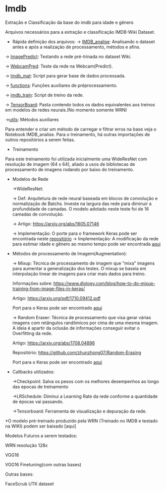 # Imdb
Extração e Classificação da base do imdb para idade e gênero




Arquivos necessários para a extração e classificação IMDB-Wiki Dataset.

- Rápida definição dos arquivos:
-> [IMDB_analise](https://github.com/Brunogomes97/Imdb/blob/master/IMDB_Analise.ipynb): Analisando o dataset antes e após a realização de processamento, métodos e afins.

-> [ImagePredict](https://github.com/Brunogomes97/Imdb/blob/master/ImagePredict%20.ipynb): Testando a rede pré-trinada no dataset Wiki.

-> [WebcamPred](https://github.com/Brunogomes97/Imdb/blob/master/WebcamPred.py): Teste da rede na Webcam(Predict).

-> [Imdb_mat](https://github.com/Brunogomes97/Imdb/blob/master/imdb_mat.py): Script para gerar base de dados processada.

-> [functions](https://github.com/Brunogomes97/Imdb/blob/master/functions.py): Funções auxiliares de préprocessamento.

-> [imdb_train](https://github.com/Brunogomes97/Imdb/blob/master/imdb_train.py): Script de treino da rede.

-> [TensorBoard](https://github.com/Brunogomes97/Imdb/tree/master/Tensorboard): Pasta contendo todos os dados equivalentes aos treinos em modelos de redes neurais.(No momento somente WRN)

->[utils](https://github.com/Brunogomes97/Imdb/blob/master/utils.py): Métodos auxiliares


Para entender e criar um método de carregar e filtrar erros na base veja o Notebook IMDB_analise. Para o treinamento, há outras importações de outros repositórios a serem feitas.

 - Treinamento
 
 Para este treinamento foi utilizada inicialmente uma WideResNet com resolução de imagem (64 x 64), aliado a usos de bibliotecas de processamento de imagens rodando por baixo do treinamento. 
 
- Modelos de Rede
 
  ->WideResNet:
  
  -> Def: Arquitetura de rede neural baseada em blocos de convolução e normalização de Batchs. Investe na largura das rede para diminuir a profundidade de camadas. O modelo adotado neste teste foi de 16 camadas de convolução.
  
  -> Artigo: https://arxiv.org/abs/1605.07146
  
  -> Implementação: O porte para o framework Keras pode ser encontrada neste [repositório](https://github.com/asmith26/wide_resnets_keras)
  -> Implementação: A modificação da rede para estimar idade e gênero ao mesmo tempo pode ser encontrada [aqui](https://github.com/yu4u/age-gender-estimation/blob/master/wide_resnet.py)
  
  
- Métodos de processamento de Imagem(Augmentation):

  -> Mixup: Técnica de processamento de imagem que "mixa" imagens para aumentar a generalização dos testes. O mixup se baseia em interpolação linear de imagens para criar mais dados para treino.
  
   Informações sobre: https://www.dlology.com/blog/how-to-do-mixup-training-from-image-files-in-keras/ 
   
   Artigo: https://arxiv.org/pdf/1710.09412.pdf
   
   Port para o Keras pode ser encontrado [aqui](https://github.com/yu4u/age-gender-estimation/blob/master/mixup_generator.py)
  
  -> Random Eraser: Técnica de processamento que visa gerar várias imagens com retângulos randômicos por cima de uma mesma imagem. A ideia é apartir da oclusão de informações conseguir evitar o Overfitting da rede.
  
  Artigo: https://arxiv.org/abs/1708.04896
          
  Repositório: https://github.com/zhunzhong07/Random-Erasing
          
  Port para o Keras pode ser encontrado [aqui](https://github.com/yu4u/age-gender-estimation/blob/master/random_eraser.py)
          
- Callbacks utilizados:

   ->Checkpoint: Salva os pesos com os melhores desempenhos ao longo das epocas de treinamento
   
   ->LRSchedule: Diminui a Learning Rate da rede conforme a quantidade de épocas vai passando.
   
   ->Tensorboard: Ferramenta de visualização e depuração da rede.
   
*O modelo pré-treinado produzido pela WRN (Treinado no IMDB e testado na WIKI) podem ser baixado [aqui]


Modelos Futuros a serem testados:

  WRN resolução 128x
  
  VGG16
  
  VGG16 Finetuning(com outras bases)
  
Outras bases:

  FaceScrub
  UTK dataset

          
  





